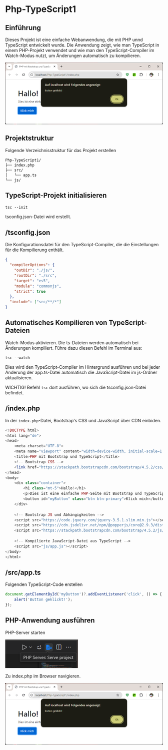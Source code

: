 
# Php-TypeScript1

## Einführung

Dieses Projekt ist eine einfache Webanwendung, die mit PHP unnd TypeScript entwickelt wurde. 
Die Anwendung zeigt, wie man TypeScript in einem PHP-Projekt verwendet und wie man den TypeScript-Compiler im Watch-Modus nutzt, um Änderungen automatisch zu kompilieren.

![PHP TypeScript Project](../_Einstellungen/_img/php-TypeScript1.png)


## Projektstruktur

Folgende Verzeichnisstruktur für das Projekt erstellen

``` terminal
Php-TypeScript1/ 
├── index.php 
├── src/ 
│   └── app.ts 
└── js/
```

## TypeScript-Projekt initialisieren

```` terminal
tsc --init
````

tsconfig.json-Datei wird erstellt.


## /tsconfig.json

Die Konfigurationsdatei für den TypeScript-Compiler, die die Einstellungen für die Kompilierung enthält.

``` json
{
  "compilerOptions": {
    "outDir": "./js/",
    "rootDir": "./src",
    "target": "es5",
    "module": "commonjs",
    "strict": true
  },
  "include": ["src/**/*"]
}

```

## Automatisches Kompilieren von TypeScript-Dateien

Watch-Modus aktivieren. 
Die ts-Dateien werden automatisch bei Änderungen kompiliert. Führe dazu diesen Befehl im Terminal aus:

``` Terminal
tsc --watch
```

Dies wird den TypeScript-Compiler im Hintergrund ausführen und bei jeder Änderung der app.ts-Datei automatisch die JavaScript-Datei im js-Ordner aktualisieren.

WICHTIG! Befehl ````tsc```` dort ausführen, wo sich die tsconfig.json-Datei befindet.




## /index.php

In der `index.php`-Datei, Bootstrap's CSS und JavaScript über CDN einbiden.

``` php 
<!DOCTYPE html>
<html lang="de">
<head>
    <meta charset="UTF-8">
    <meta name="viewport" content="width=device-width, initial-scale=1.0">
    <title>PHP mit Bootstrap und TypeScript</title>
    <!-- Bootstrap CSS -->
    <link href="https://stackpath.bootstrapcdn.com/bootstrap/4.5.2/css/bootstrap.min.css" rel="stylesheet">
</head>
<body>
    <div class="container">
        <h1 class="mt-5">Hallo!</h1>
        <p>Dies ist eine einfache PHP-Seite mit Bootstrap und TypeScript.</p>
        <button id="myButton" class="btn btn-primary">Klick mich</button>
    </div>

    <!-- Bootstrap JS und Abhängigkeiten -->
    <script src="https://code.jquery.com/jquery-3.5.1.slim.min.js"></script>
    <script src="https://cdn.jsdelivr.net/npm/@popperjs/core@2.9.3/dist/umd/popper.min.js"></script>
    <script src="https://stackpath.bootstrapcdn.com/bootstrap/4.5.2/js/bootstrap.min.js"></script>

    <!-- Kompilierte JavaScript-Datei aus TypeScript -->
    <script src="js/app.js"></script>
</body>
</html>
```

## /src/app.ts

Folgenden TypeScript-Code erstellen

``` typescript
document.getElementById('myButton')?.addEventListener('click', () => {
    alert('Button geklickt!');
});
```


## PHP-Anwendung ausführen

PHP-Server starten

![PHP-Server starten](../_Einstellungen/_img/php-server1.png)


Zu index.php im Browser navigieren.

![PHP TypeScript Project](../_Einstellungen/_img/php-TypeScript1.png)


